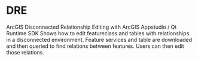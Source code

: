 # DRE
ArcGIS Disconnected Relationship Editing with ArcGIS Appstudio / Qt Runtime SDK
Shows how to edit featureclass and tables with relationships in a disconnected environment. Feature services and table are downloaded and then queried to find relations between features. Users can then edit those relations.
